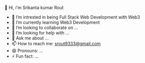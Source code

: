   👋 Hi, i'm Srikanta kumar Rout





- 🔭 I’m intrested in being Full Stack Web Development with Web3
- 🌱 I’m currently learning Web3 Development
- 👯 I’m looking to collaborate on ...
- 🤔 I’m looking for help with ...
- 💬 Ask me about ...
- 📫 How to reach me: srout9333@gmail.com
- 😄 Pronouns: ...
- ⚡ Fun fact: ...

